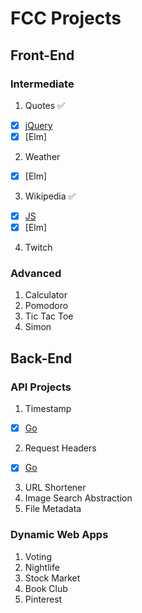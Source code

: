 # FCC Projects

## Front-End
### Intermediate

1. Quotes :white_check_mark:
 - [x] [jQuery](http://quotes-js.frenata.net)
 - [x] [Elm]
2. Weather
 - [x] [Elm]
3. Wikipedia :white_check_mark:
 - [x] [JS](http://wiki-js.frenata.net)
 - [x] [Elm]
4. Twitch

### Advanced

1. Calculator
2. Pomodoro
3. Tic Tac Toe
4. Simon

## Back-End 
### API Projects

1. Timestamp
 - [x] [Go](https://timestamp-go.herokuapp.com/)
2. Request Headers
 - [x] [Go](https://request-headers-go.herokuapp.com/)
3. URL Shortener
4. Image Search Abstraction
5. File Metadata

### Dynamic Web Apps

1. Voting
2. Nightlife
3. Stock Market
4. Book Club
5. Pinterest
